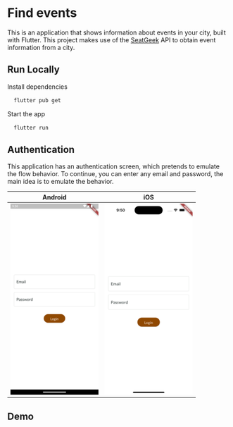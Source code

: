 # Find events

This is an application that shows information about events in your city, built with Flutter. This project makes use
of the [SeatGeek](https://platform.seatgeek.com) API to obtain event information from a city.

## Run Locally

Install dependencies

```bash
  flutter pub get
```

Start the app

```bash
  flutter run
```

## Authentication

This application has an authentication screen, which pretends to emulate the flow behavior. To continue, you can enter any email and password, the main idea is to emulate the behavior.

| Android                                                                    | iOS                                                                    |
|----------------------------------------------------------------------------|------------------------------------------------------------------------|
| <img src="./screenshots/auth_page_android.png" alt="drawing" width="200"/> | <img src="./screenshots/auth_page_ios.png" alt="drawing" width="200"/> |

## Demo
